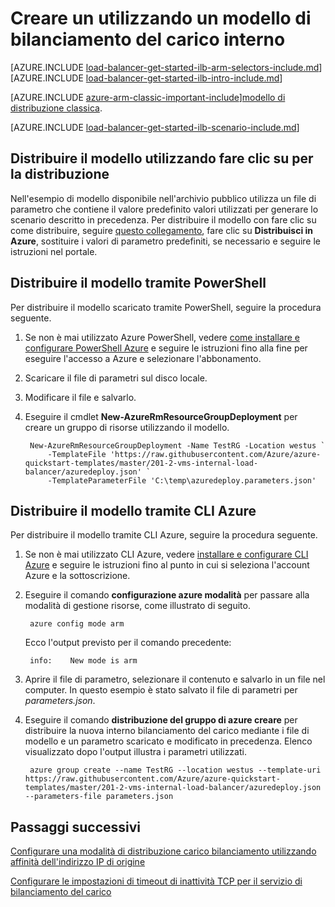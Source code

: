 <properties
   pageTitle="Creare un utilizzando un modello in Gestione risorse di bilanciamento del carico interno | Microsoft Azure"
   description="Informazioni su come creare un bilanciamento del carico interno utilizzando un modello in Gestione risorse"
   services="load-balancer"
   documentationCenter="na"
   authors="sdwheeler"
   manager="carmonm"
   editor=""
   tags="azure-resource-manager"
/>
<tags
   ms.service="load-balancer"
   ms.devlang="na"
   ms.topic="get-started-article"
   ms.tgt_pltfrm="na"
   ms.workload="infrastructure-services"
   ms.date="10/24/2016"
   ms.author="sewhee" />

# <a name="create-an-internal-load-balancer-using-a-template"></a>Creare un utilizzando un modello di bilanciamento del carico interno

[AZURE.INCLUDE [load-balancer-get-started-ilb-arm-selectors-include.md](../../includes/load-balancer-get-started-ilb-arm-selectors-include.md)]
<BR>
[AZURE.INCLUDE [load-balancer-get-started-ilb-intro-include.md](../../includes/load-balancer-get-started-ilb-intro-include.md)]

[AZURE.INCLUDE [azure-arm-classic-important-include](../../includes/learn-about-deployment-models-rm-include.md)][modello di distribuzione classica](load-balancer-get-started-ilb-classic-ps.md).

[AZURE.INCLUDE [load-balancer-get-started-ilb-scenario-include.md](../../includes/load-balancer-get-started-ilb-scenario-include.md)]

## <a name="deploy-the-template-by-using-click-to-deploy"></a>Distribuire il modello utilizzando fare clic su per la distribuzione

Nell'esempio di modello disponibile nell'archivio pubblico utilizza un file di parametro che contiene il valore predefinito valori utilizzati per generare lo scenario descritto in precedenza. Per distribuire il modello con fare clic su come distribuire, seguire [questo collegamento](https://github.com/Azure/azure-quickstart-templates/tree/master/201-2-vms-internal-load-balancer), fare clic su **Distribuisci in Azure**, sostituire i valori di parametro predefiniti, se necessario e seguire le istruzioni nel portale.

## <a name="deploy-the-template-by-using-powershell"></a>Distribuire il modello tramite PowerShell

Per distribuire il modello scaricato tramite PowerShell, seguire la procedura seguente.

1. Se non è mai utilizzato Azure PowerShell, vedere [come installare e configurare PowerShell Azure](../../articles/powershell-install-configure.md) e seguire le istruzioni fino alla fine per eseguire l'accesso a Azure e selezionare l'abbonamento.
2. Scaricare il file di parametri sul disco locale.
3. Modificare il file e salvarlo.
4. Eseguire il cmdlet **New-AzureRmResourceGroupDeployment** per creare un gruppo di risorse utilizzando il modello.

        New-AzureRmResourceGroupDeployment -Name TestRG -Location westus `
            -TemplateFile 'https://raw.githubusercontent.com/Azure/azure-quickstart-templates/master/201-2-vms-internal-load-balancer/azuredeploy.json' `
            -TemplateParameterFile 'C:\temp\azuredeploy.parameters.json'

## <a name="deploy-the-template-by-using-the-azure-cli"></a>Distribuire il modello tramite CLI Azure

Per distribuire il modello tramite CLI Azure, seguire la procedura seguente.

1. Se non è mai utilizzato CLI Azure, vedere [installare e configurare CLI Azure](../../articles/xplat-cli-install.md) e seguire le istruzioni fino al punto in cui si seleziona l'account Azure e la sottoscrizione.
2. Eseguire il comando **configurazione azure modalità** per passare alla modalità di gestione risorse, come illustrato di seguito.

        azure config mode arm

    Ecco l'output previsto per il comando precedente:

        info:    New mode is arm

3. Aprire il file di parametro, selezionare il contenuto e salvarlo in un file nel computer. In questo esempio è stato salvato il file di parametri per *parameters.json*.

4. Eseguire il comando **distribuzione del gruppo di azure creare** per distribuire la nuova interno bilanciamento del carico mediante i file di modello e un parametro scaricato e modificato in precedenza. Elenco visualizzato dopo l'output illustra i parametri utilizzati.

        azure group create --name TestRG --location westus --template-uri https://raw.githubusercontent.com/Azure/azure-quickstart-templates/master/201-2-vms-internal-load-balancer/azuredeploy.json --parameters-file parameters.json

## <a name="next-steps"></a>Passaggi successivi

[Configurare una modalità di distribuzione carico bilanciamento utilizzando affinità dell'indirizzo IP di origine](load-balancer-distribution-mode.md)

[Configurare le impostazioni di timeout di inattività TCP per il servizio di bilanciamento del carico](load-balancer-tcp-idle-timeout.md)



